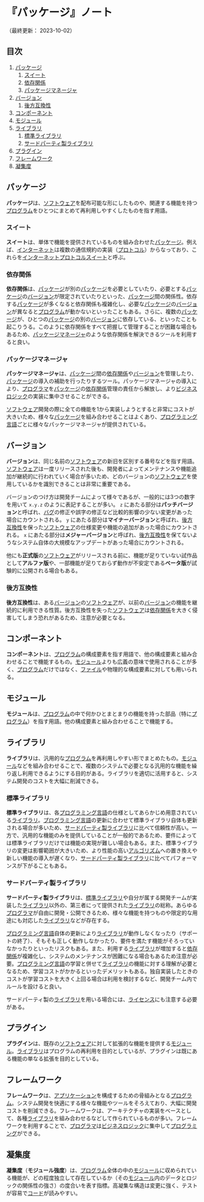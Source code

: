 # 『パッケージ』ノート

（最終更新： 2023-10-02）


## 目次

1. [パッケージ](#パッケージ)
	1. [スイート](#スイート)
	1. [依存関係](#依存関係)
	1. [パッケージマネージャ](#パッケージマネージャ)
1. [バージョン](#バージョン)
	1. [後方互換性](#後方互換性)
1. [コンポーネント](#コンポーネント)
1. [モジュール](#モジュール)
1. [ライブラリ](#ライブラリ)
	1. [標準ライブラリ](#標準ライブラリ)
	1. [サードパーティ製ライブラリ](#サードパーティ製ライブラリ)
1. [プラグイン](#プラグイン)
1. [フレームワーク](#フレームワーク)
1. [凝集度](#凝集度)


## パッケージ

**パッケージ**は、[ソフトウェア](./software.md#ソフトウェア)を配布可能な形にしたものや、関連する機能を持つ[プログラム](../../../../programming/_/chapters/programming.md#プログラム)をひとつにまとめて再利用しやすくしたものを指す用語。

### スイート

**スイート**は、単体で機能を提供されているものを組み合わせた[パッケージ](#パッケージ)。例えば、[インターネット](../../../../network/_/chapters/network.md#インターネット)は複数の通信規約の実装（[プロトコル](../../../../network/_/chapters/communication_protocol.md#プロトコル)）からなっており、これらを[インターネットプロトコルスイート](../../../../network/_/chapters/communication_protocol.md#プロトコルスイート)と呼ぶ。

### 依存関係

**依存関係**は、[パッケージ](#パッケージ)が別の[パッケージ](#パッケージ)を必要としていたり、必要とする[パッケージ](#パッケージ)の[バージョン](#バージョン)が限定されていたりといった、[パッケージ](#パッケージ)間の関係性。依存する[パッケージ](#パッケージ)が多くなると依存関係も複雑化し、必要な[パッケージ](#パッケージ)の[バージョン](#バージョン)が異なると[プログラム](../../../../programming/_/chapters/programming.md#プログラム)が動かないといったこともある。さらに、複数の[パッケージ](#パッケージ)が、ひとつの[パッケージ](#パッケージ)の別の[バージョン](#バージョン)に依存している、といったことも起こりうる。このように依存関係をすべて把握して管理することが困難な場合もあるため、[パッケージマネージャ](#パッケージマネージャ)のような依存関係を解決できるツールを利用すると良い。

### パッケージマネージャ

**パッケージマネージャ**は、[パッケージ](#パッケージ)間の[依存関係](#依存関係)や[バージョン](#バージョン)を管理したり、[パッケージ](#パッケージ)の導入の補助を行ったりするツール。パッケージマネージャの導入により、[プログラマ](../../../../programming/_/chapters/programming.md#プログラマ)を[パッケージ](#パッケージ)の[依存関係](#依存関係)管理の責任から解放し、より[ビジネスロジック](../../../../system/_/chapters/system.md#ビジネスロジック)の実装に集中させることができる。

[ソフトウェア](./software.md#ソフトウェア)開発の際に全ての機能を1から実装しようとすると非常にコストが大きいため、様々な[パッケージ](#パッケージ)を組み合わせることはよくあり、[プログラミング言語](../../../../programming/_/chapters/programming.md#プログラミング言語)ごとに様々なパッケージマネージャが提供されている。


## バージョン

**バージョン**は、同じ名前の[ソフトウェア](./software.md#ソフトウェア)の新旧を区別する番号などを指す用語。[ソフトウェア](./software.md#ソフトウェア)は一度リリースされた後も、開発者によってメンテナンスや機能追加が継続的に行われていく場合が多いため、どのバージョンの[ソフトウェア](./software.md#ソフトウェア)を使用しているかを識別できることは非常に重要である。

バージョンのつけ方は開発チームによって様々であるが、一般的には3つの数字を用いて `x.y.z` のように表記することが多い。 `z` にあたる部分は**パッチバージョン**と呼ばれ、[バグ](../../../../programming/_/chapters/programming.md#バグ)の修正や誤字の修正など比較的影響の少ない変更があった場合にカウントされる。 `y` にあたる部分は**マイナーバージョン**と呼ばれ、[後方互換性](#後方互換性)を保った[ソフトウェア](./software.md#ソフトウェア)の仕様変更や機能の追加があった場合にカウントされる。 `x` にあたる部分は**メジャーバージョン**と呼ばれ、[後方互換性](#後方互換性)を保てないようなシステム自体の大規模なアップデートがあった場合にカウントされる。

他にも**正式版**の[ソフトウェア](./software.md#ソフトウェア)がリリースされる前に、機能が足りていない試作品として**アルファ版**や、一部機能が足りておらず動作が不安定である**ベータ版**が試験的に公開される場合もある。

### 後方互換性

**後方互換性**は、ある[バージョン](#バージョン)の[ソフトウェア](./software.md#ソフトウェア)が、以前の[バージョン](#バージョン)の機能を継続的に利用できる性質。後方互換性を失った[ソフトウェア](./software.md#ソフトウェア)は[依存関係](#依存関係)を大きく侵害してしまう恐れがあるため、注意が必要となる。


## コンポーネント

**コンポーネント**は、[プログラム](../../../../programming/_/chapters/programming.md#プログラム)の構成要素を指す用語で、他の構成要素と組み合わせることで機能するもの。[モジュール](#モジュール)よりも広義の意味で使用されることが多く、[プログラム](../../../../programming/_/chapters/programming.md#プログラム)だけではなく、[ファイル](./file_system.md#ファイル)や物理的な構成要素に対しても用いられる。


## モジュール

**モジュール**は、[プログラム](../../../../programming/_/chapters/programming.md#プログラム)の中で何かひとまとまりの機能を持った部品（特に[プログラム](../../../../programming/_/chapters/programming.md#プログラム)）を指す用語。他の構成要素と組み合わせることで機能する。


## ライブラリ

**ライブラリ**は、汎用的な[プログラム](../../../../programming/_/chapters/programming.md#プログラム)を再利用しやすい形でまとめたもの。[モジュール](#モジュール)などを組み合わせることで、複数のシステムで必要となる汎用的な機能を繰り返し利用できるようにする目的がある。ライブラリを適切に活用すると、システム開発のコストを大幅に削減できる。

### 標準ライブラリ

**標準ライブラリ**は、各[プログラミング言語](../../../../programming/_/chapters/programming.md#プログラミング言語)の仕様としてあらかじめ用意されている[ライブラリ](#ライブラリ)。[プログラミング言語](../../../../programming/_/chapters/programming.md#プログラミング言語)の更新に合わせて標準ライブラリ自体も更新される場合が多いため、[サードパーティ製ライブラリ](#サードパーティ製ライブラリ)に比べて信頼性が高い。一方で、汎用的な機能のみを提供していることが一般的であるため、要件によっては標準ライブラリだけでは機能の実現が難しい場合もある。また、標準ライブラリの変更は影響範囲が大きいため、より性能の高い[アルゴリズム](../../../../programming/_/chapters/algorithm.md#アルゴリズム)への置き換えや新しい機能の導入が遅くなり、[サードパーティ製ライブラリ](#サードパーティ製ライブラリ)に比べてパフォーマンスが下がることもある。

### サードパーティ製ライブラリ

**サードパーティ製ライブラリ**は、[標準ライブラリ](#標準ライブラリ)や自分が属する開発チームが実装した[ライブラリ](#ライブラリ)以外の、第三者にって提供された[ライブラリ](#ライブラリ)の総称。あらゆる[プログラマ](../../../../programming/_/chapters/programming.md#プログラマ)が自由に開発・公開できるため、様々な機能を持つものや限定的な用途にも対応した[ライブラリ](#ライブラリ)などが存在する。

[プログラミング言語](../../../../programming/_/chapters/programming.md#プログラミング言語)自体の更新により[ライブラリ](#ライブラリ)が動作しなくなったり（サポートの終了）、そもそも正しく動作しなかったり、要件を満たす機能がそろっていなかったりといったリスクもある。また、利用する[ライブラリ](#ライブラリ)が増加すると[依存関係](#依存関係)が複雑化し、システムのメンテナンスが困難になる場合もあるため注意が必要。[プログラミング言語](../../../../programming/_/chapters/programming.md#プログラミング言語)の学習と併せて[ライブラリ](#ライブラリ)の機能に対する理解が必要となるため、学習コストがかかるといったデメリットもある。独自実装したときのコストが学習コストを大きく上回る場合は利用を検討するなど、開発チーム内でルールを設けると良い。

サードパーティ製の[ライブラリ](#ライブラリ)を用いる場合には、[ライセンス](./open_source_software.md#ライセンス)にも注意する必要がある。


## プラグイン

**プラグイン**は、既存の[ソフトウェア](./software.md#ソフトウェア)に対して拡張的な機能を提供する[モジュール](#モジュール)。[ライブラリ](#ライブラリ)はプログラムの再利用を目的としているが、プラグインは既にある機能の単なる拡張を目的としている。


## フレームワーク

**フレームワーク**は、[アプリケーション](./software.md#応用ソフトウェア)を構成するための骨組みとなる[プログラム](../../../../programming/_/chapters/programming.md#プログラム)。システム開発を快適にする様々な機能やツールをそろえており、大幅に開発コストを削減できる。フレームワークは、アーキテクチャの実装をベースとして、各種[ライブラリ](#ライブラリ)を組み合わせるなどして作られているものが多い。フレームワークを利用することで、[プログラマ](../../../../programming/_/chapters/programming.md#プログラマ)は[ビジネスロジック](../../../../system/_/chapters/system.md#ビジネスロジック)に集中して[プログラミング](../../../../programming/_/chapters/programming.md#プログラミング)ができる。


## 凝集度

**凝集度**（**モジュール強度**）は、[プログラム](../../../../programming/_/chapters/programming.md#プログラム)全体の中の[モジュール](#モジュール)に収められている機能が、どの程度独立して存在しているか（その[モジュール](#モジュール)内のデータとロジックの関係性の強さ）の度合いを表す指標。高凝集な構造は変更に強く、テストが容易で[コード](../../../../programming/_/chapters/programming.md#ソースコード)が読みやすい。
